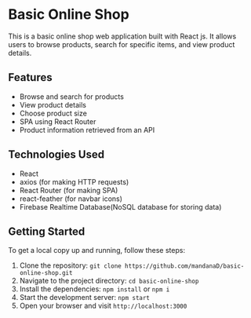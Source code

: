 # Basic Online Shop

This is a basic online shop web application built with React js. It allows users to browse products, search for specific items, and view product details.

## Features
- Browse and search for products
- View product details
- Choose product size
- SPA using React Router
- Product information retrieved from an API
## Technologies Used

- React
- axios (for making HTTP requests)
- React Router (for making SPA)
- react-feather (for navbar icons)
- Firebase Realtime Database(NoSQL database for storing data)

## Getting Started

To get a local copy up and running, follow these steps:

1. Clone the repository: `git clone https://github.com/mandanaD/basic-online-shop.git`
2. Navigate to the project directory: `cd basic-online-shop`
3. Install the dependencies: `npm install` or `npm i`
4. Start the development server: `npm start`
5. Open your browser and visit `http://localhost:3000`
